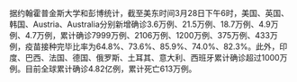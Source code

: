 据约翰霍普金斯大学和彭博统计，截至美东时间3月28日下午6时，美国、英国、韩国、Austria、Australia分别新增确诊3.6万例、21.5万例、18.7万例、4.9万例、4.7万例，累计确诊7999万例、2106万例、1200万例、375万例、433万例，疫苗接种完毕比率为64.8%、73.6%、85.9%、74.0%、82.3%。此外，印度、巴西、法国、德国、俄罗斯、土耳其、意大利、西班牙累计确诊超过1000万例。目前全球累计确诊4.82亿例，累计死亡613万例。